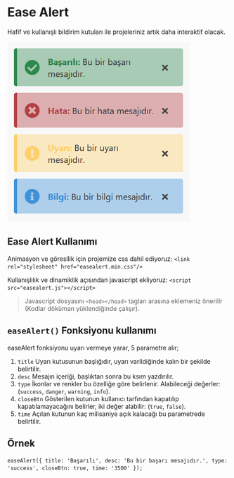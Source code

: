 # Ease Alert
Hafif ve kullanışlı bildirim kutuları ile projeleriniz artık daha interaktif olacak.

![Ease Alert Ekran Görüntüsü](ease-alert.png)

## Ease Alert Kullanımı
Animasyon ve göresllik için projemize css dahil ediyoruz: `<link rel="stylesheet" href="easealert.min.css"/>`

Kullanışlılık ve dinamiklik açısından javascript ekliyoruz: `<script src="easealert.js"></script>`

>Javascript dosyasını `<head></head>` tagları arasına eklemeniz önerilir (Kodlar döküman yüklendiğinde çalışır).

## `easeAlert()` Fonksiyonu kullanımı

easeAlert fonksiyonu uyarı vermeye yarar, 5 parametre alır;

1. `title` Uyarı kutusunun başlığıdır, uyarı varildiğinde kalın bir şekilde belirtilir.
2. `desc` Mesajın içeriği, başlıktan sonra bu ksım yazdırılır.
3. `type` İkonlar ve renkler bu özelliğe göre belirlenir. Alabileceği değerler: (`success`, `danger`, `warning`, `info`).
4. `closeBtn` Gösterilen kutunun kullanıcı tarfından kapatılıp kapatılamayacağını belirler, iki değer alabilir: (`true`, `false`).
5. `time` Açılan kutunun kaç milisaniye açık kalacağı bu parametrede belirtilir.

## Örnek
`
easeAlert({
	title: 'Başarılı',
	desc: 'Bu bir başarı mesajıdır.',
	type: 'success',
	closeBtn: true,
	time: '3500'
});
`
